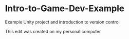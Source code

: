 # Intro-to-Game-Dev-Example
Example Unity project and introduction to version control

This edit was created on my personal computer